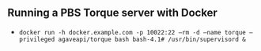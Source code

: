 

## Running a PBS Torque server with Docker

* `docker run -h docker.example.com -p 10022:22 –rm -d –name torque –privileged agaveapi/torque bash bash-4.1# /usr/bin/supervisord &`

